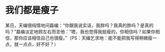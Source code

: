 # 我们都是瘦子

某日，天编很纯情地问磊编：“你跟我说实话，我胖吗？我真的胖吗？是真的吗？”磊编淡定地顾左右而言他：“嗯，我也觉得我挺瘦的，你相信吗？如果你相信，那你应该相信自己也很瘦。”（PS：天编乞求地：能不能把我写得稍微瘦一点，就一点点，好不好？）